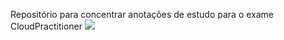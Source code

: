 Repositório para concentrar anotações de estudo para o exame CloudPractitioner
<img src="https://res.cloudinary.com/thienry/image/upload/v1600646477/aws-certified-cloud-practitioner_2802f7afcf.png">